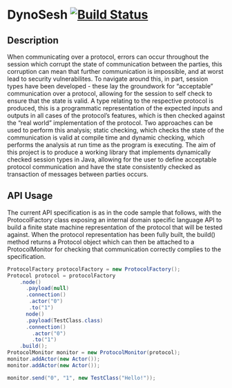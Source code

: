 # DynoSesh [![Build Status](https://travis-ci.com/RoryMalcolm/DynoSesh.svg?token=FQDDF89L6dtyFjq9mPRs&branch=master)](https://travis-ci.com/RoryMalcolm/DynoSesh)

## Description

When communicating over a protocol, errors can occur throughout the session which corrupt the state of communication between the parties, this corruption can mean that further communication is impossible, and at worst lead to security vulnerabilites. To navigate around this, in part, session types have been developed - these lay the groundwork for “acceptable” communication over a protocol, allowing for the session to self check to ensure that the state is valid. A type relating to the respective protocol is produced, this is a programmatic representation of the expected inputs and outputs in all cases of the protocol’s features, which is then checked against the “real world” implementation of the protocol. Two approaches can be used to perform this analysis; static checking, which checks the state of the communication is valid at compile time and dynamic checking, which performs the analysis at run time as the program is executing. The aim of this project is to produce a working library that implements dynamically checked session types in Java, allowing for the user to define acceptable protocol communication and have the state consistently checked as transaction of messages between parties occurs.

## API Usage
The current API specification is as in the code sample that follows, with the ProtocolFactory class exposing an internal domain specific language API to build a finite state machine representation of the protocol that will be tested against. When the protocol representation has been fully built, the build() method returns  a Protocol object which can then be attached to a ProtocolMonitor for checking that communication correctly complies to the specification.

```java
ProtocolFactory protocolFactory = new ProtocolFactory();
Protocol protocol = protocolFactory
    .node()
      .payload(null)
      .connection()
       .actor("0")
       .to("1")
      node()
      .payload(TestClass.class)
      .connection()
        .actor("0")
        .to("1")
    .build();
ProtocolMonitor monitor = new ProtocolMonitor(protocol);
monitor.addActor(new Actor());
monitor.addActor(new Actor());

monitor.send("0", "1", new TestClass("Hello!"));
```
